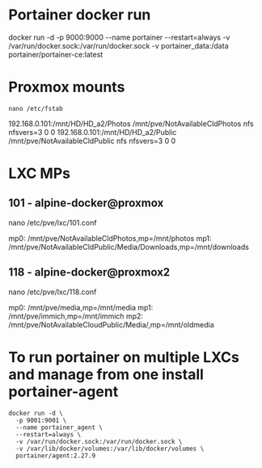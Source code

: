 # Portainer docker run

docker run -d -p 9000:9000 --name portainer --restart=always -v /var/run/docker.sock:/var/run/docker.sock -v portainer_data:/data portainer/portainer-ce:latest

# Proxmox mounts
``nano /etc/fstab``

192.168.0.101:/mnt/HD/HD_a2/Photos /mnt/pve/NotAvailableCldPhotos nfs nfsvers=3 0 0
192.168.0.101:/mnt/HD/HD_a2/Public /mnt/pve/NotAvailableCldPublic nfs nfsvers=3 0 0

# LXC MPs

## 101 - alpine-docker@proxmox
nano /etc/pve/lxc/101.conf

mp0: /mnt/pve/NotAvailableCldPhotos,mp=/mnt/photos
mp1: /mnt/pve/NotAvailableCldPublic/Media/Downloads,mp=/mnt/downloads


## 118 - alpine-docker@proxmox2
nano /etc/pve/lxc/118.conf

mp0: /mnt/pve/media,mp=/mnt/media
mp1: /mnt/pve/immich,mp=/mnt/immich
mp2: /mnt/pve/NotAvailableCloudPublic/Media/,mp=/mnt/oldmedia

# To run portainer on multiple LXCs and manage from one install portainer-agent
```
docker run -d \
  -p 9001:9001 \
  --name portainer_agent \
  --restart=always \
  -v /var/run/docker.sock:/var/run/docker.sock \
  -v /var/lib/docker/volumes:/var/lib/docker/volumes \
  portainer/agent:2.27.9
```